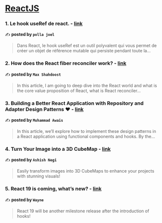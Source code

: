 
<h1><a href=https://medium.com/tag/reactjs/recommended target="_blank" rel="noopener noreferrer">ReactJS</a></h1>
<h3>1. Le hook useRef de react. - <a href="https://medium.com/@pollajoel2017/le-hook-useref-de-react-67d8bb8125d6" target="_blank" rel="noopener noreferrer">link</a></h3>

✍️ **posted by `polla joel`**

<blockquote>Dans React, le hook useRef est un outil polyvalent qui vous permet de créer un objet de référence mutable qui persiste pendant toute la…</blockquote>

<h3>2. How does the React fiber reconciler work? - <a href="https://medium.com/@maxtsh/how-does-the-react-fiber-reconciler-work-77c3650127da" target="_blank" rel="noopener noreferrer">link</a></h3>

✍️ **posted by `Max Shahdoost`**

<blockquote>In this article, I am going to deep dive into the React world and what is the core value proposition of React, what is React reconciler…</blockquote>

<h3>3. Building a Better React Application with Repository and Adapter Design Patterns ❤ - <a href="https://medium.com/javascript-in-plain-english/building-a-better-react-application-with-repository-and-adapter-design-patterns-3e089f43fbc8" target="_blank" rel="noopener noreferrer">link</a></h3>

✍️ **posted by `Muhammad Awais`**

<blockquote>In this article, we’ll explore how to implement these design patterns in a React application using functional components and hooks. By the…</blockquote>

<h3>4. Turn Your Image into a 3D CubeMap - <a href="https://medium.com/@Ashish_Negi/turn-your-image-into-a-3d-cubemap-370c632b1c21" target="_blank" rel="noopener noreferrer">link</a></h3>

✍️ **posted by `Ashish Negi`**

<blockquote>Easily transform images into 3D CubeMaps to enhance your projects with stunning visuals!</blockquote>

<h3>5. React 19 is coming, what’s new? - <a href="https://medium.com/stackademic/react-19-is-coming-whats-new-79e2d4b948e4" target="_blank" rel="noopener noreferrer">link</a></h3>

✍️ **posted by `Wayne`**

<blockquote>React 19 will be another milestone release after the introduction of hooks!</blockquote>

